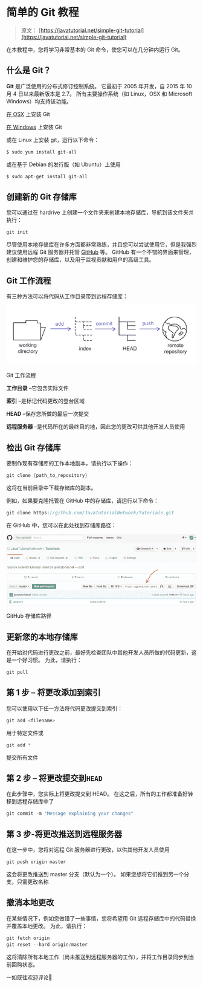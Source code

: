 # 简单的 Git 教程

> 原文： [https://javatutorial.net/simple-git-tutorial](https://javatutorial.net/simple-git-tutorial)

在本教程中，您将学习非常基本的 Git 命令，使您可以在几分钟内运行 Git。

## 什么是 Git？

**Git** 是广泛使用的分布式修订控制系统。 它最初于 2005 年开发，自 2015 年 10 月 4 日以来最新版本是 2.7。 所有主要操作系统（如 Linux，OSX 和 Microsoft Windows）均支持该功能。

[在 OSX](https://code.google.com/archive/p/git-osx-installer/downloads) 上安装 Git

[在 Windows](https://git-for-windows.github.io/) 上安装 Git

或在 Linux 上安装 git，运行以下命令：

```java
$ sudo yum install git-all
```

或在基于 Debian 的发行版（如 Ubuntu）上使用

```java
$ sudo apt-get install git-all
```

## 创建新的 Git 存储库

您可以通过在 hardrive 上创建一个文件夹来创建本地存储库，导航到该文件夹​​并执行：

```java
git init
```

尽管使用本地存储库在许多方面都非常熟练，并且您可以尝试使用它，但是我强烈建议使用远程 Git 服务器并托管 [GitHub](https://github.com) 等。 GitHub 有一个不错的界面来管理，创建和维护您的存储库，以及用于监视贡献和用户的高级工具。

## Git 工作流程

有三种方法可以将代码从工作目录带到远程存储库：

![Git workflow](img/ba9d77c0972955988c84e9c3ac03a298.jpg)

Git 工作流程

**工作目录** –它包含实际文件

**索引** –是标记代码更改的登台区域

**HEAD** –保存您所做的最后一次提交

**远程服务器** –是代码所在的最终目的地，因此您的更改可供其他开发人员使用

## 检出 Git 存储库

要制作现有存储库的工作本地副本，请执行以下操作：

```java
git clone {path_to_repository}
```

这将在当前目录中下载存储库的副本。

例如，如果要克隆托管在 GitHub 中的存储库，请运行以下命令：

```java
git clone https://github.com/JavaTutorialNetwork/Tutorials.git
```

在 GitHub 中，您可以在此处找到存储库路径：

![GitHub repository path](img/dd84b701f013cacfc074220badac2fb9.jpg)

GitHub 存储库路径

## 更新您的本地存储库

在开始对代码进行更改之前，最好先检查团队中其他开发人员所做的代码更新，这是一个好习惯。 为此，请执行：

```java
git pull
```

## 第 1 步 – 将更改添加到索引

您可以使用以下任一方法将代码更改提交到索引：

```java
git add <filename>
```

用于特定文件或

```java
git add *
```

提交所有文件

## 第 2 步 – 将更改提交到`HEAD`

在此步骤中，您实际上将更改提交到 HEAD。 在这之后，所有的工作都准备好转移到远程存储库中了

```java
git commit -m "Message explaining your changes"
```

## 第 3 步-将更改推送到远程服务器

在这一步中，您将对远程 Git 服务器进行更改，以供其他开发人员使用

```java
git push origin master
```

这会将更改推送到 master 分支（默认为一个）。 如果您想将它们推到另一个分支，只需更改名称

## 撤消本地更改

在某些情况下，例如您做错了一些事情，您将希望用 Git 远程存储库中的代码替换并覆盖本地更改。 为此，请执行：

```java
git fetch origin
git reset --hard origin/master
```

这将清除所有本地工作（尚未推送到远程服务器的工作），并将工作目录同步到当前回购状态。

一如既往欢迎评论🙂